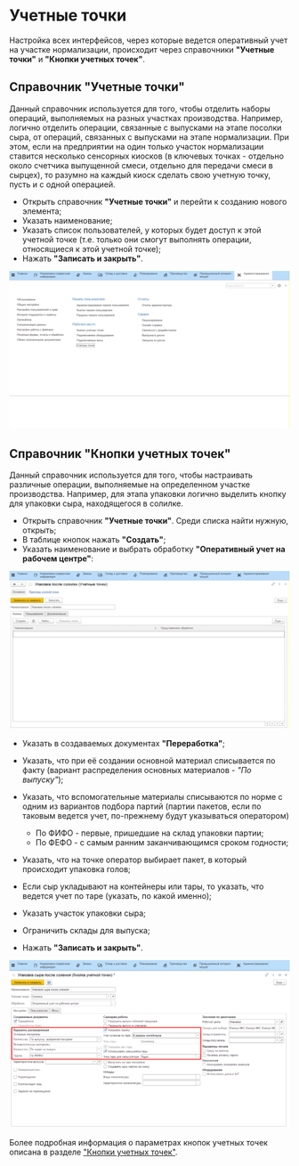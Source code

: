 # Учетные точки

Настройка всех интерфейсов, через которые ведется оперативный учет на
участке нормализации, происходит через справочники **"Учетные точки"** и
**"Кнопки учетных точек"**.

## Справочник "Учетные точки"

Данный справочник используется для того,
чтобы отделить наборы операций, выполняемых на разных участках
производства. Например, логично отделить операции, связанные с выпусками на этапе посолки сыра, от операций, связанных с выпусками на этапе нормализации. При этом, если на предприятии на один только участок нормализации ставится несколько сенсорных киосков (в ключевых точках - отдельно около счетчика выпущенной смеси, отдельно для передачи смеси в сырцех), то разумно на каждый киоск сделать свою учетную точку, пусть и с одной операцией.
 

-   Открыть справочник **"Учетные точки"** и перейти к созданию нового
    элемента;
-   Указать наименование;
-   Указать список пользователей, у которых будет доступ к этой учетной
    точке (т.е. только они смогут выполнять операции, относящиеся к этой
    учетной точке);
-  Нажать **"Записать и закрыть"**.

![](AccountPoints.assets/1.gif)
## Справочник "Кнопки учетных точек"

Данный справочник используется для того, чтобы настраивать различные операции, выполняемые на определенном участке производства. Например, для этапа упаковки логично выделить кнопку для упаковки сыра, находящегося в солилке.  

-   Открыть справочник **"Учетные точки"**. Среди списка найти нужную, открыть;  
-   В таблице кнопок нажать **"Создать"**;
-   Указать наименование и выбрать обработку **"Оперативный учет на рабочем центре"**:

![](AccountPoints.assets/2.gif)

-   Указать в создаваемых документах **"Переработка"**;
-   Указать, что при её создании основной материал списывается по факту (вариант распределения основных материалов - *"По выпуску"*);
-   Указать, что вспомогательные материалы списываются по норме с одним из вариантов подбора партий (партии пакетов, если по таковым ведется учет, по-прежнему будут указываться оператором)
    - По ФИФО - первые, пришедшие на склад упаковки партии;
    - По ФЕФО - с самым ранним заканчивающимся сроком годности;

-   Указать, что на точке оператор выбирает пакет, в который происходит упаковка голов;
-   Если сыр укладывают на контейнеры или тары, то указать, что ведется учет по таре (указать, по какой именно);
-   Указать участок упаковки сыра;
-   Ограничить склады для выпуска;
-   Нажать **"Записать и закрыть"**.

![](AccountPoints.assets/1.png)

Более подробная информация о параметрах кнопок учетных точек описана в
разделе ["Кнопки учетных точек"](../../../../CommonInformation/Handbooks/ButtonOfAccountPoint/readme.md).
